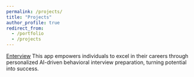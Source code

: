 ```yaml
---
permalink: /projects/
title: "Projects"
author_profile: true
redirect_from:
  - /portfolio
  - /projects
---
```


[Enterview](enterviewbeta.co)
This app empowers individuals to excel in their careers through personalized AI-driven behavioral interview preparation, turning potential into success.
